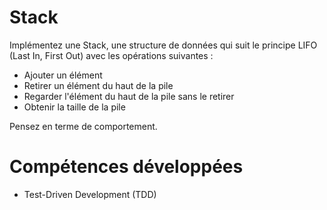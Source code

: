 # Stack

Implémentez une Stack, une structure de données qui suit le principe LIFO (Last In, First Out) avec les opérations suivantes :

- Ajouter un élément
- Retirer un élément du haut de la pile
- Regarder l'élément du haut de la pile sans le retirer
- Obtenir la taille de la pile

Pensez en terme de comportement.

# Compétences développées

- Test-Driven Development (TDD)